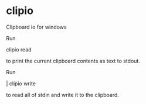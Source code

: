 clipio
======

Clipboard io for windows

Run

  clipio read

to print the current clipboard contents as text to stdout.

Run

  <some command printing things> | clipio write
  
to read all of stdin and write it to the clipboard.
